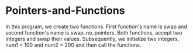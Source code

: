 # Pointers-and-Functions
In this program, we create two functions. First function's name is swap and second function's name is swap_no_pointers.
Both functions, accept two integers and swap their values.
Subsequently, we initialize two integers, num1 = 100 and num2 = 200 and then call the functions.
